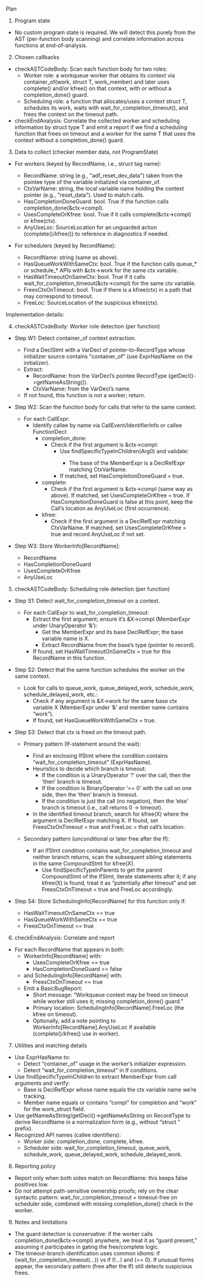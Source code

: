 Plan

1. Program state
- No custom program state is required. We will detect this purely from the AST (per-function body scanning) and correlate information across functions at end-of-analysis.

2. Chosen callbacks
- checkASTCodeBody: Scan each function body for two roles:
  - Worker role: a workqueue worker that obtains its context via container_of(work, struct T, work_member) and later uses complete() and/or kfree() on that context, with or without a completion_done() guard.
  - Scheduling role: a function that allocates/uses a context struct T, schedules its work, waits with wait_for_completion_timeout(), and frees the context on the timeout path.
- checkEndAnalysis: Correlate the collected worker and scheduling information by struct type T and emit a report if we find a scheduling function that frees on timeout and a worker for the same T that uses the context without a completion_done() guard.

3. Data to collect (checker member data, not ProgramState)
- For workers (keyed by RecordName, i.e., struct tag name):
  - RecordName: string (e.g., "adf_reset_dev_data") taken from the pointee type of the variable initialized via container_of.
  - CtxVarName: string, the local variable name holding the context pointer (e.g., "reset_data"). Used to match calls.
  - HasCompletionDoneGuard: bool. True if the function calls completion_done(&ctx->compl).
  - UsesCompleteOrKfree: bool. True if it calls complete(&ctx->compl) or kfree(ctx).
  - AnyUseLoc: SourceLocation for an unguarded action (complete()/kfree()) to reference in diagnostics if needed.

- For schedulers (keyed by RecordName):
  - RecordName: string (same as above).
  - HasQueueWorkWithSameCtx: bool. True if the function calls queue_* or schedule_* APIs with &ctx->work for the same ctx variable.
  - HasWaitTimeoutOnSameCtx: bool. True if it calls wait_for_completion_timeout(&ctx->compl) for the same ctx variable.
  - FreesCtxOnTimeout: bool. True if there is a kfree(ctx) in a path that may correspond to timeout.
  - FreeLoc: SourceLocation of the suspicious kfree(ctx).

Implementation details:

4. checkASTCodeBody: Worker role detection (per function)
- Step W1: Detect container_of context extraction.
  - Find a DeclStmt with a VarDecl of pointer-to-RecordType whose initializer source contains "container_of" (use ExprHasName on the initializer).
  - Extract:
    - RecordName: from the VarDecl’s pointee RecordType (getDecl()->getNameAsString()).
    - CtxVarName: from the VarDecl’s name.
  - If not found, this function is not a worker; return.

- Step W2: Scan the function body for calls that refer to the same context.
  - For each CallExpr:
    - Identify callee by name via CallEvent/IdentifierInfo or callee FunctionDecl:
      - completion_done:
        - Check if the first argument is &ctx->compl:
          - Use findSpecificTypeInChildren<MemberExpr>(Arg0) and validate:
            - The base of the MemberExpr is a DeclRefExpr matching CtxVarName.
          - If matched, set HasCompletionDoneGuard = true.
      - complete:
        - Check if the first argument is &ctx->compl (same way as above). If matched, set UsesCompleteOrKfree = true. If HasCompletionDoneGuard is false at this point, keep the Call’s location as AnyUseLoc (first occurrence).
      - kfree:
        - Check if the first argument is a DeclRefExpr matching CtxVarName. If matched, set UsesCompleteOrKfree = true and record AnyUseLoc if not set.

- Step W3: Store WorkerInfo[RecordName]:
  - RecordName
  - HasCompletionDoneGuard
  - UsesCompleteOrKfree
  - AnyUseLoc

5. checkASTCodeBody: Scheduling role detection (per function)
- Step S1: Detect wait_for_completion_timeout on a context.
  - For each CallExpr to wait_for_completion_timeout:
    - Extract the first argument; ensure it’s &X->compl (MemberExpr under UnaryOperator ‘&’):
      - Get the MemberExpr and its base DeclRefExpr; the base variable name is X.
      - Extract RecordName from the base’s type (pointer to record).
    - If found, set HasWaitTimeoutOnSameCtx = true for this RecordName in this function.

- Step S2: Detect that the same function schedules the worker on the same context.
  - Look for calls to queue_work, queue_delayed_work, schedule_work, schedule_delayed_work, etc.:
    - Check if any argument is &X->work for the same base ctx variable X (MemberExpr under ‘&’ and member name contains “work”).
    - If found, set HasQueueWorkWithSameCtx = true.

- Step S3: Detect that ctx is freed on the timeout path.
  - Primary pattern (If-statement around the wait):
    - Find an enclosing IfStmt where the condition contains “wait_for_completion_timeout” (ExprHasName).
    - Heuristics to decide which branch is timeout:
      - If the condition is a UnaryOperator ‘!’ over the call, then the ‘then’ branch is timeout.
      - If the condition is BinaryOperator ‘== 0’ with the call on one side, then the ‘then’ branch is timeout.
      - If the condition is just the call (no negation), then the ‘else’ branch is timeout (i.e., call returns 0 -> timeout).
    - In the identified timeout branch, search for kfree(X) where the argument is DeclRefExpr matching X. If found, set FreesCtxOnTimeout = true and FreeLoc = that call’s location.

  - Secondary pattern (unconditional or later free after the If):
    - If an IfStmt condition contains wait_for_completion_timeout and neither branch returns, scan the subsequent sibling statements in the same CompoundStmt for kfree(X).
      - Use findSpecificTypeInParents to get the parent CompoundStmt of the IfStmt, iterate statements after it; if any kfree(X) is found, treat it as “potentially after timeout” and set FreesCtxOnTimeout = true and FreeLoc accordingly.

- Step S4: Store SchedulingInfo[RecordName] for this function only if:
  - HasWaitTimeoutOnSameCtx == true
  - HasQueueWorkWithSameCtx == true
  - FreesCtxOnTimeout == true

6. checkEndAnalysis: Correlate and report
- For each RecordName that appears in both:
  - WorkerInfo[RecordName] with:
    - UsesCompleteOrKfree == true
    - HasCompletionDoneGuard == false
  - and SchedulingInfo[RecordName] with:
    - FreesCtxOnTimeout == true
  - Emit a BasicBugReport:
    - Short message: “Workqueue context may be freed on timeout while worker still uses it; missing completion_done() guard.”
    - Primary location: SchedulingInfo[RecordName].FreeLoc (the kfree on timeout).
    - Optionally, add a note pointing to WorkerInfo[RecordName].AnyUseLoc if available (complete()/kfree() use in worker).

7. Utilities and matching details
- Use ExprHasName to:
  - Detect “container_of” usage in the worker’s initializer expression.
  - Detect “wait_for_completion_timeout” in If conditions.
- Use findSpecificTypeInChildren to extract MemberExpr from call arguments and verify:
  - Base is DeclRefExpr whose name equals the ctx variable name we’re tracking.
  - Member name equals or contains “compl” for completion and “work” for the work_struct field.
- Use getNameAsString/getDecl()->getNameAsString on RecordType to derive RecordName in a normalization form (e.g., without “struct ” prefix).
- Recognized API names (callee identifiers):
  - Worker side: completion_done, complete, kfree.
  - Scheduler side: wait_for_completion_timeout, queue_work, schedule_work, queue_delayed_work, schedule_delayed_work.

8. Reporting policy
- Report only when both sides match on RecordName: this keeps false positives low.
- Do not attempt path-sensitive ownership proofs; rely on the clear syntactic pattern: wait_for_completion_timeout + timeout-free on scheduler side, combined with missing completion_done() check in the worker.

9. Notes and limitations
- The guard detection is conservative: if the worker calls completion_done(&ctx->compl) anywhere, we treat it as “guard present,” assuming it participates in gating the free/complete logic.
- The timeout-branch identification uses common idioms: if (wait_for_completion_timeout(...)) vs if (!...) and (== 0). If unusual forms appear, the secondary pattern (free after the If) still detects suspicious frees.
